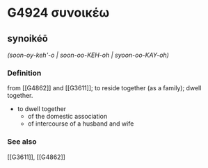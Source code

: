 # G4924 συνοικέω

## synoikéō

_(soon-oy-keh'-o | soon-oo-KEH-oh | syoon-oo-KAY-oh)_

### Definition

from [[G4862]] and [[G3611]]; to reside together (as a family); dwell together.

- to dwell together
  - of the domestic association
  - of intercourse of a husband and wife

### See also

[[G3611]], [[G4862]]

